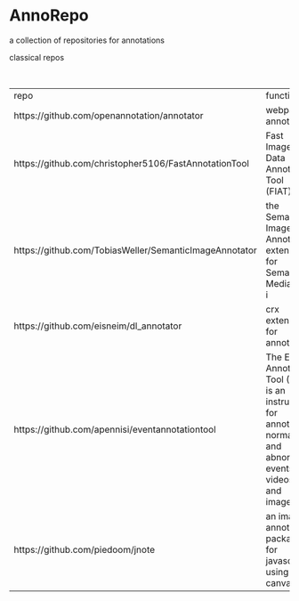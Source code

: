 # AnnoRepo
a collection of repositories for annotations

classical repos
<table>
    <tr>
        <td>repo</td>
        <td>functions</td>
        <td>comments</td>
    </tr>
    <tr>
        <td>https://github.com/openannotation/annotator</td>
        <td>webpage annotation</td>
        <td>text,images,..</td>
    </tr>
    <tr>
        <td>https://github.com/christopher5106/FastAnnotationTool</td>
        <td>Fast Image Data Annotation Tool (FIAT)</td>
        <td>license plate annotation</td>
    </tr>
    <tr>
        <td>https://github.com/TobiasWeller/SemanticImageAnnotator</td>
        <td>the Semantic Image Annotator extension for Semantic MediaWiki. i</td>
        <td>maybe</td>
    </tr>
    <tr>
        <td>https://github.com/eisneim/dl_annotator</td>
        <td>crx extension for annotation</td>
        <td>fun</td>
    </tr>
    <tr>
        <td>https://github.com/apennisi/eventannotationtool</td>
        <td>The Event Annotation Tool (EAT) is an instrument for annotating normal and abnormal events in videos and images.</td>
        <td>useful</td>
    </tr>
    <tr>
        <td>https://github.com/piedoom/jnote</td>
        <td>an image annotation package for javascript using canvas</td>
        <td>hotspot on images</td>
    </tr>
</table>
